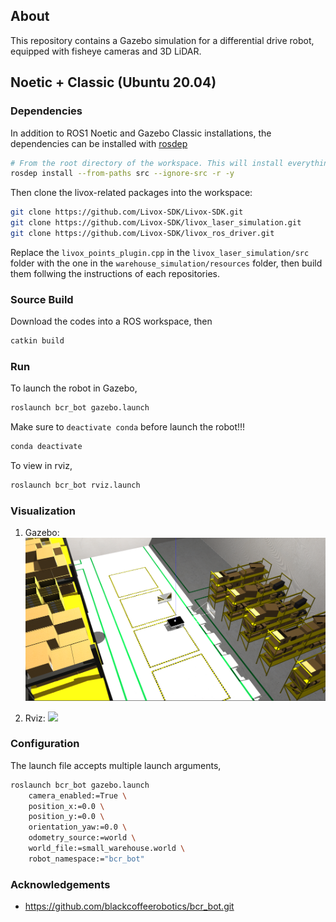## About

This repository contains a Gazebo simulation for a differential drive robot, equipped with fisheye cameras and 3D LiDAR. 

## Noetic + Classic (Ubuntu 20.04)

### Dependencies

In addition to ROS1 Noetic and Gazebo Classic installations, the dependencies can be installed with [rosdep](http://wiki.ros.org/rosdep)

```bash
# From the root directory of the workspace. This will install everything mentioned in package.xml
rosdep install --from-paths src --ignore-src -r -y
```
Then clone the livox-related packages into the workspace:
```bash
git clone https://github.com/Livox-SDK/Livox-SDK.git
git clone https://github.com/Livox-SDK/livox_laser_simulation.git
git clone https://github.com/Livox-SDK/livox_ros_driver.git
```
Replace the `livox_points_plugin.cpp` in the `livox_laser_simulation/src` folder with the one in the `warehouse_simulation/resources` folder, then build them follwing the instructions of each repositories.

### Source Build

Download the codes into a ROS workspace, then
```bash
catkin build
```
### Run

To launch the robot in Gazebo,
```bash
roslaunch bcr_bot gazebo.launch
```
Make sure to `deactivate conda` before launch the robot!!!
```bash
conda deactivate
```
To view in rviz,
```bash
roslaunch bcr_bot rviz.launch
```

### Visualization
1. Gazebo:
	![](png/gazebo.png)

2. Rviz:
	![](png/rviz.jpg)
	
### Configuration

The launch file accepts multiple launch arguments,
```bash
roslaunch bcr_bot gazebo.launch 
	camera_enabled:=True \
	position_x:=0.0 \
	position_y:=0.0 \
	orientation_yaw:=0.0 \
	odometry_source:=world \
	world_file:=small_warehouse.world \
	robot_namespace:="bcr_bot"
```

### Acknowledgements
- https://github.com/blackcoffeerobotics/bcr_bot.git
